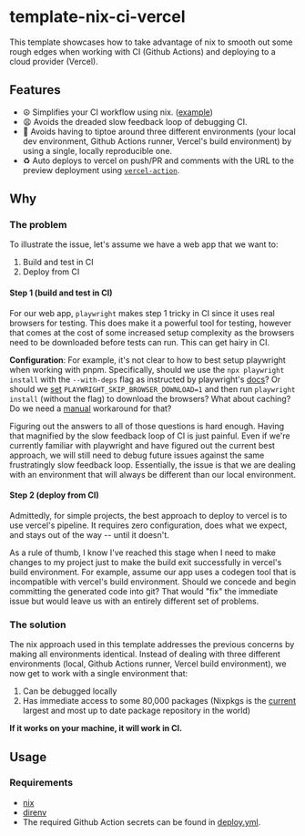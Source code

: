 # template-nix-ci-vercel

This template showcases how to take advantage of nix to smooth out some rough edges when working with CI (Github Actions) and deploying to a cloud provider (Vercel).

## Features

- ☮️ Simplifies your CI workflow using nix. ([example](./.github/workflows/ci.yml))
- 😩 Avoids the dreaded slow feedback loop of debugging CI.
- 🤹 Avoids having to tiptoe around three different environments (your local dev environment, Github Actions runner, Vercel's build environment) by using a single, locally reproducible one.
- ♻️ Auto deploys to vercel on push/PR and comments with the URL to the preview deployment using [`vercel-action`](https://github.com/amondnet/vercel-action).

## Why

### The problem

To illustrate the issue, let's assume we have a web app that we want to:

1. Build and test in CI
1. Deploy from CI

#### Step 1 (build and test in CI)

For our web app, `playwright` makes step 1 tricky in CI since it uses real browsers for testing. This does make it a powerful tool for testing, however that comes at the cost of some increased setup complexity as the browsers need to be downloaded before tests can run. This can get hairy in CI.

**Configuration**: For example, it's not clear to how to best setup playwright when working with pnpm. Specifically, should we use the `npx playwright install` with the `--with-deps` flag as instructed by playwright's [docs](https://playwright.dev/docs/ci#github-actions)? Or should we [set](https://github.com/sveltejs/kit/blob/a7f8bdcfabce5cda85dd073a21d0afb6138a7a08/.github/workflows/ci.yml#L10C1-L11C40) `PLAYWRIGHT_SKIP_BROWSER_DOWNLOAD=1` and then run `playwright install` (without the flag) to download the browsers? What about caching? Do we need a [manual](https://github.com/vitejs/vite/blob/227d56d37fbfcd1af4b5d93182770b4e650511ee/.github/workflows/ci.yml#L85-L111) workaround for that?

Figuring out the answers to all of those questions is hard enough. Having that magnified by the slow feedback loop of CI is just painful. Even if we're currently familiar with playwright and have figured out the current best approach, we will still need to debug future issues against the same frustratingly slow feedback loop. Essentially, the issue is that we are dealing with an environment that will always be different than our local environment.

#### Step 2 (deploy from CI)

Admittedly, for simple projects, the best approach to deploy to vercel is to use vercel's pipeline. It requires zero configuration, does what we expect, and stays out of the way -- until it doesn't.

As a rule of thumb, I know I've reached this stage when I need to make changes to my project just to make the build exit successfully in vercel's build environment. For example, assume our app uses a codegen tool that is incompatible with vercel's build environment. Should we concede and begin committing the generated code into git? That would "fix" the immediate issue but would leave us with an entirely different set of problems.

### The solution

The nix approach used in this template addresses the previous concerns by making all environments identical. Instead of dealing with three different environments (local, Github Actions runner, Vercel build environment), we now get to work with a single environment that:

1. Can be debugged locally
1. Has immediate access to some 80,000 packages (Nixpkgs is the [current](https://repology.org/repositories/graphs) largest and most up to date package repository in the world)

**If it works on your machine, it will work in CI.**

## Usage

### Requirements

- [nix](https://github.com/DeterminateSystems/nix-installer)
- [direnv](https://github.com/nix-community/nix-direnv)
- The required Github Action secrets can be found in [deploy.yml](./.github/workflows/deploy.yml).
